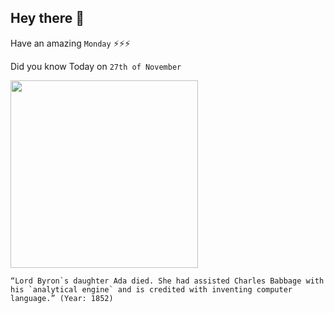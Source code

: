## Hey there 👋
Have an amazing `Monday` ⚡⚡⚡

Did you know Today on `27th of November`
 
 [<img src="https://upload.wikimedia.org/wikipedia/commons/thumb/0/0b/Ada_Byron_daguerreotype_by_Antoine_Claudet_1843_or_1850.jpg/220px-Ada_Byron_daguerreotype_by_Antoine_Claudet_1843_or_1850.jpg" width="300" />](https://en.wikipedia.org/wiki/Ada_Lovelace) 
 ```
“Lord Byron`s daughter Ada died. She had assisted Charles Babbage with his `analytical engine` and is credited with inventing computer language.” (Year: 1852)
```

